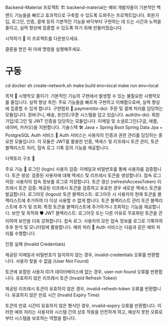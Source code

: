 Backend-Material 프로젝트 🏗️
backend-material는 예비 개발자들이 기본적인 백엔드 기능들을 빠르고 효과적으로 구축할 수 있도록 도와주는 프로젝트입니다. 회원가입, 로그인, 인증, 결제 등의 기본적인 기능을 바닥부터 구현하는 데 드는 시간과 노력을 줄이고, 실력 향상에 집중할 수 있도록 하기 위해 만들어졌습니다.

시작하기 🏁
이 프로젝트를 다운받으세요.

클론을 받은 뒤 아래 명령을 실행해주세요.

# 구동
cd docker
sh create-network.sh
make build env=local
make run env=local

목적 🎯
시행착오 줄이기: 기본적인 기능의 구현에서 발생할 수 있는 불필요한 시행착오를 줄입니다.
실력 향상 촉진: 주요 기능들을 빠르게 구현하고 이해함으로써, 실력 향상에 집중할 수 있게 합니다.
구현범위 🚀
payment(to-do): 주문 및 결제 처리를 담당하는 모듈입니다. 장바구니, 배송, 포인트/쿠폰 시스템을 담고 있습니다.
auth(to-do): 회원가입/로그인 및 JWT 인증을 담당하는 모듈입니다. 이메일 및 소셜로그인(구글, 애플, 네이버, 카카오)을 지원합니다.
기술스택 🛠️
Java + Spring Boot
Spring Data Jpa + PostgreSQL
Auth 서비스 🔐
Auth 서비스는 사용자의 인증과 권한 관리를 담당하는 중요한 모듈입니다. 이 모듈은 JWT를 활용한 인증, 액세스 및 리프레시 토큰 관리, 토큰 블랙리스트 처리, 접속 로그 기록 등의 기능을 제공합니다.

디렉토리 구조 📂

주요 기능 🚀
로그인 (login)
사용자 검증: 이메일과 비밀번호를 통해 사용자를 검증합니다.
토큰 생성: 검증된 사용자에 대해 액세스 및 리프레시 토큰을 생성합니다.
접속 로그 저장: 사용자의 접속 정보를 로그로 저장합니다.
토큰 갱신 (refreshAccessToken)
리프레시 토큰 검증: 제공된 리프레시 토큰을 검증하고 유효한 경우 새로운 액세스 토큰을 발급합니다.
로그아웃 (logout)
토큰 블랙리스트: 로그아웃 시 사용자의 현재 토큰을 블랙리스트에 추가하여 더 이상 사용할 수 없게 합니다.
토큰 블랙리스트 관리
토큰 블랙리스트에 추가 및 조회: 특정 토큰을 블랙리스트에 추가하거나 조회하는 기능을 제공합니다.
보안 및 최적화 🛡️
JWT 블랙리스트: 로그아웃 또는 다른 이유로 무효화된 토큰을 관리하여 보안을 더욱 강화합니다.
접속 로그: 사용자의 모든 접속 정보를 로그로 기록하여 추후 분석 및 모니터링에 활용합니다.
예외 처리 🚧
Auth 서비스는 다음과 같은 예외 처리를 수행합니다.

인증 실패 (Invalid Credentials)

제공된 이메일과 비밀번호가 일치하지 않는 경우, invalid-credentials 오류를 반환합니다.
사용자 찾을 수 없음 (User Not Found)

토큰에 포함된 사용자 ID가 데이터베이스에 없는 경우, user-not-found 오류를 반환합니다.
유효하지 않은 리프레시 토큰 (Invalid Refresh Token)

제공된 리프레시 토큰이 유효하지 않은 경우, invalid-refresh-token 오류를 반환합니다.
유효하지 않은 만료 시간 (Invalid Expiry Time)

토큰의 만료 시간이 유효하지 않은 형식인 경우, invalid-expiry 오류를 반환합니다.
이러한 예외 처리는 사용자와 시스템 간의 상호 작용을 안전하게 하고, 예상치 못한 오류로부터 시스템을 보호하는 역할을 합니다.